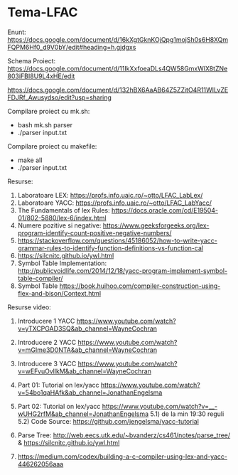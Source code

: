 # Tema-LFAC
Enunt: https://docs.google.com/document/d/16kXgtGknKOjQpg1mojSh0s6H8XQmFQPM6Hf0_d9V0bY/edit#heading=h.gjdgxs

Schema Proiect: https://docs.google.com/document/d/11IkXxfoeaDLs4QW58GmxWlX8tZNe803iFBI8U9L4xHE/edit

https://docs.google.com/document/d/132hBX6AaAB64Z5ZZitO4R11WILvZEFDJRf_Awusydso/edit?usp=sharing

Compilare proiect cu mk.sh: 
- bash mk.sh parser
- ./parser input.txt

Compilare proiect cu makefile:
- make all
- ./parser input.txt



Resurse:

1) Laboratoare LEX: https://profs.info.uaic.ro/~otto/LFAC_LabLex/
2) Laboratoare YACC: https://profs.info.uaic.ro/~otto/LFAC_LabYacc/
3) The Fundamentals of lex Rules: https://docs.oracle.com/cd/E19504-01/802-5880/lex-6/index.html
4) Numere pozitive si negative: https://www.geeksforgeeks.org/lex-program-identify-count-positive-negative-numbers/
5) https://stackoverflow.com/questions/45186052/how-to-write-yacc-grammar-rules-to-identify-function-definitions-vs-function-cal
6) https://silcnitc.github.io/ywl.html
7) Symbol Table Implementation: http://publicvoidlife.com/2014/12/18/yacc-program-implement-symbol-table-compiler/
8) Symbol Table https://book.huihoo.com/compiler-construction-using-flex-and-bison/Context.html

Resurse video:
1) Introducere 1 YACC https://www.youtube.com/watch?v=yTXCPGAD3SQ&ab_channel=WayneCochran
2) Introducere 2 YACC https://www.youtube.com/watch?v=mGIme3D0NTA&ab_channel=WayneCochran
3) Introducere 3 YACC https://www.youtube.com/watch?v=wEFvuOvllkM&ab_channel=WayneCochran

4) Part 01: Tutorial on lex/yacc https://www.youtube.com/watch?v=54bo1qaHAfk&ab_channel=JonathanEngelsma
5) Part 02: Tutorial on lex/yacc https://www.youtube.com/watch?v=__-wUHG2rfM&ab_channel=JonathanEngelsma
5.1) de la min 19:30 reguli 
5.2) Code Source: https://github.com/jengelsma/yacc-tutorial
6) Parse Tree: http://web.eecs.utk.edu/~bvanderz/cs461/notes/parse_tree/ & https://silcnitc.github.io/ywl.html
7) https://medium.com/codex/building-a-c-compiler-using-lex-and-yacc-446262056aaa
